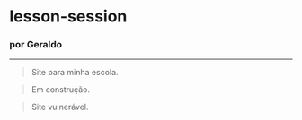 # lesson-session
### por Geraldo
___


> Site para minha escola.


> Em construção.


> Site vulnerável.

